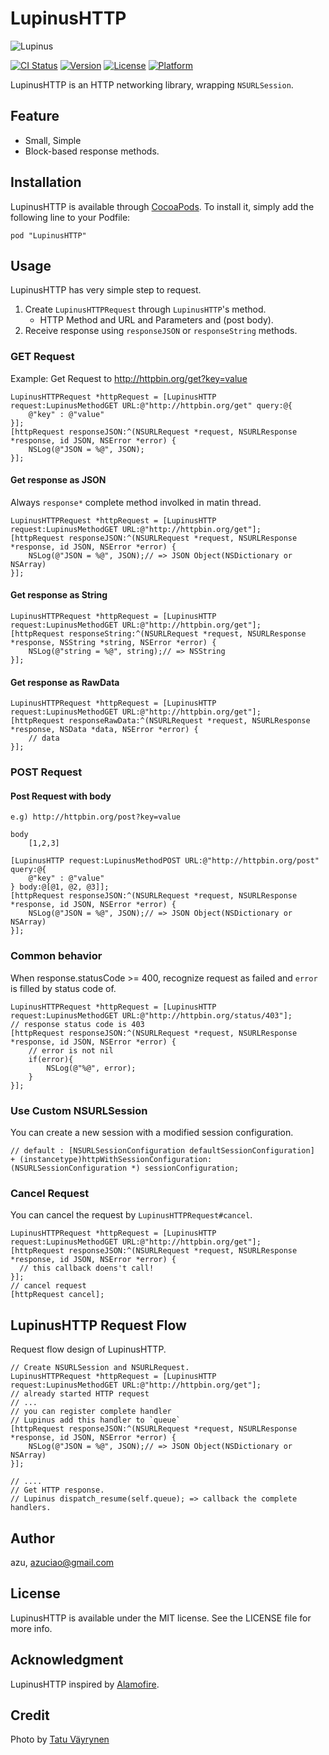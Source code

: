 # LupinusHTTP

![Lupinus](http://monosnap.com/image/pg8v9Wa1IkBbjB9jUioE0YABMe8C41.png)

[![CI Status](http://img.shields.io/travis/azu/LupinusHTTP.svg?style=flat)](https://travis-ci.org/azu/LupinusHTTP)
[![Version](https://img.shields.io/cocoapods/v/LupinusHTTP.svg?style=flat)](http://cocoadocs.org/docsets/LupinusHTTP)
[![License](https://img.shields.io/cocoapods/l/LupinusHTTP.svg?style=flat)](http://cocoadocs.org/docsets/LupinusHTTP)
[![Platform](https://img.shields.io/cocoapods/p/LupinusHTTP.svg?style=flat)](http://cocoadocs.org/docsets/LupinusHTTP)

LupinusHTTP is an HTTP networking library, wrapping `NSURLSession`.

## Feature

- Small, Simple
- Block-based response methods.

## Installation

LupinusHTTP is available through [CocoaPods](http://cocoapods.org). To install
it, simply add the following line to your Podfile:

    pod "LupinusHTTP"

## Usage

LupinusHTTP has very simple step to request.

1. Create `LupinusHTTPRequest` through `LupinusHTTP`'s method.
    * HTTP Method and URL and Parameters and (post body).
2. Receive response using `responseJSON` or `responseString` methods.


### GET Request

Example: Get Request to http://httpbin.org/get?key=value

```objc
LupinusHTTPRequest *httpRequest = [LupinusHTTP request:LupinusMethodGET URL:@"http://httpbin.org/get" query:@{
    @"key" : @"value"
}];
[httpRequest responseJSON:^(NSURLRequest *request, NSURLResponse *response, id JSON, NSError *error) {
    NSLog(@"JSON = %@", JSON);
}];
```

#### Get response as JSON

Always `response*` complete method involked in matin thread.

```objc
LupinusHTTPRequest *httpRequest = [LupinusHTTP request:LupinusMethodGET URL:@"http://httpbin.org/get"];
[httpRequest responseJSON:^(NSURLRequest *request, NSURLResponse *response, id JSON, NSError *error) {
    NSLog(@"JSON = %@", JSON);// => JSON Object(NSDictionary or NSArray)
}];
```

#### Get response as String

```objc
LupinusHTTPRequest *httpRequest = [LupinusHTTP request:LupinusMethodGET URL:@"http://httpbin.org/get"];
[httpRequest responseString:^(NSURLRequest *request, NSURLResponse *response, NSString *string, NSError *error) {
    NSLog(@"string = %@", string);// => NSString 
}];
```


#### Get response as RawData

```objc
LupinusHTTPRequest *httpRequest = [LupinusHTTP request:LupinusMethodGET URL:@"http://httpbin.org/get"];
[httpRequest responseRawData:^(NSURLRequest *request, NSURLResponse *response, NSData *data, NSError *error) {
    // data
}];
```

### POST Request

#### Post Request with body

    e.g) http://httpbin.org/post?key=value
    
    body
        [1,2,3]


```objc
[LupinusHTTP request:LupinusMethodPOST URL:@"http://httpbin.org/post" query:@{
    @"key" : @"value"
} body:@[@1, @2, @3]];
[httpRequest responseJSON:^(NSURLRequest *request, NSURLResponse *response, id JSON, NSError *error) {
    NSLog(@"JSON = %@", JSON);// => JSON Object(NSDictionary or NSArray)
}];
```

### Common behavior

When response.statusCode >= 400, recognize request as failed and `error` is filled by  status code of.

```objc
LupinusHTTPRequest *httpRequest = [LupinusHTTP request:LupinusMethodGET URL:@"http://httpbin.org/status/403"];
// response status code is 403
[httpRequest responseJSON:^(NSURLRequest *request, NSURLResponse *response, id JSON, NSError *error) {
    // error is not nil
    if(error){
        NSLog(@"%@", error);
    }
}];
```

### Use Custom NSURLSession

You can create a new session with a modified session configuration.

```objc
// default : [NSURLSessionConfiguration defaultSessionConfiguration]
+ (instancetype)httpWithSessionConfiguration:(NSURLSessionConfiguration *) sessionConfiguration;
```

### Cancel Request

You can cancel the request by `LupinusHTTPRequest#cancel`.

```objc
LupinusHTTPRequest *httpRequest = [LupinusHTTP request:LupinusMethodGET URL:@"http://httpbin.org/get"];
[httpRequest responseJSON:^(NSURLRequest *request, NSURLResponse *response, id JSON, NSError *error) {
  // this callback doens't call!
}];
// cancel request
[httpRequest cancel];
```

## LupinusHTTP Request Flow

Request flow design of LupinusHTTP.

```objc
// Create NSURLSession and NSURLRequest.
LupinusHTTPRequest *httpRequest = [LupinusHTTP request:LupinusMethodGET URL:@"http://httpbin.org/get"];
// already started HTTP request
// ...
// you can register complete handler
// Lupinus add this handler to `queue`
[httpRequest responseJSON:^(NSURLRequest *request, NSURLResponse *response, id JSON, NSError *error) {
    NSLog(@"JSON = %@", JSON);// => JSON Object(NSDictionary or NSArray)
}];

// ....
// Get HTTP response.
// Lupinus dispatch_resume(self.queue); => callback the complete handlers.
```

## Author

azu, azuciao@gmail.com

## License

LupinusHTTP is available under the MIT license. See the LICENSE file for more info.

## Acknowledgment

LupinusHTTP inspired by [Alamofire](https://github.com/Alamofire/Alamofire "Alamofire").

## Credit

Photo by <a href="http://500px.com/photo/76029573" target="_blank">Tatu Väyrynen</a>